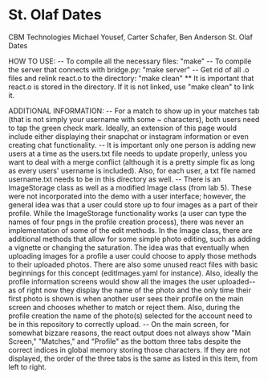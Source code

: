 # St. Olaf Dates


CBM Technologies
Michael Yousef, Carter Schafer, Ben Anderson
St. Olaf Dates

HOW TO USE:
-- To compile all the necessary files: "make"
-- To compile the server that connects with bridge.py: "make server"
-- Get rid of all .o files and relink react.o to the directory: "make clean"
** It is important that react.o is stored in the directory. If it is not linked, use "make clean" to link it.

ADDITIONAL INFORMATION:
-- For a match to show up in your matches tab (that is not simply your username with some ~ characters), both users need to tap the green check mark. Ideally, an extension of this page would include either displaying their snapchat or instagram information or even creating chat functionality. 
-- It is important only one person is adding new users at a time as the users.txt file needs to update properly, unless you want to deal with a merge conflict (although it is a pretty simple fix as long as every users' username is included). Also, for each user, a txt file named username.txt needs to be in this directory as well.
-- There is an ImageStorage class as well as a modified Image class (from lab 5). These were not incorporated into the demo with a user interface; however, the general idea was that a user could store up to four images as a part of their profile. While the ImageStorage functionality works (a user can type the names of four pngs in the profile creation process), there was never an implementation of some of the edit methods. In the Image class, there are additional methods that allow for some simple photo editing, such as adding a vignette or changing the saturation. The idea was that eventually when uploading images for a profile a user could choose to apply those methods to their uploaded photos. There are also some unused react files with basic beginnings for this concept (editImages.yaml for instance). Also, ideally the profile information screens would show all the images the user uploaded--as of right now they display the name of the photo and the only time their first photo is shown is when another user sees their profile on the main screen and chooses whether to match or reject them. Also, during the profile creation the name of the photo(s) selected for the account need to be in this repository to correctly upload.
-- On the main screen, for somewhat bizzare reasons, the react output does not always show "Main Screen," "Matches," and "Profile" as the bottom three tabs despite the correct indices in global memory storing those characters. If they are not displayed, the order of the three tabs is the same as listed in this item, from left to right.